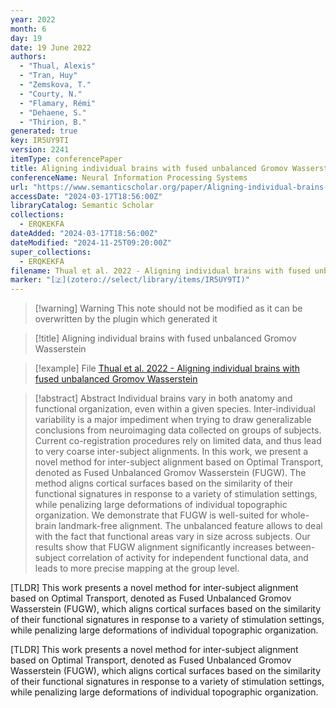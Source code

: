 ```yaml
---
year: 2022
month: 6
day: 19
date: 19 June 2022
authors:
  - "Thual, Alexis"
  - "Tran, Huy"
  - "Zemskova, T."
  - "Courty, N."
  - "Flamary, Rémi"
  - "Dehaene, S."
  - "Thirion, B."
generated: true
key: IR5UY9TI
version: 2241
itemType: conferencePaper
title: Aligning individual brains with fused unbalanced Gromov Wasserstein
conferenceName: Neural Information Processing Systems
url: "https://www.semanticscholar.org/paper/Aligning-individual-brains-with-fused-unbalanced-Thual-Tran/d67dcbf457ce55336f5c6c5c4c996ca3fda0d477"
accessDate: "2024-03-17T18:56:00Z"
libraryCatalog: Semantic Scholar
collections:
  - ERQKEKFA
dateAdded: "2024-03-17T18:56:00Z"
dateModified: "2024-11-25T09:20:00Z"
super_collections:
  - ERQKEKFA
filename: Thual et al. 2022 - Aligning individual brains with fused unbalanced Gromov Wasserstein
marker: "[🇿](zotero://select/library/items/IR5UY9TI)"
---
```


>[!warning] Warning
> This note should not be modified as it can be overwritten by the plugin which generated it

> [!title] Aligning individual brains with fused unbalanced Gromov Wasserstein

> [!example] File
> [Thual et al. 2022 - Aligning individual brains with fused unbalanced Gromov Wasserstein](Thual%20et%20al.%202022%20-%20Aligning%20individual%20brains%20with%20fused%20unbalanced%20Gromov%20Wasserstein.pdf)

> [!abstract] Abstract
> Individual brains vary in both anatomy and functional organization, even within a given species. Inter-individual variability is a major impediment when trying to draw generalizable conclusions from neuroimaging data collected on groups of subjects. Current co-registration procedures rely on limited data, and thus lead to very coarse inter-subject alignments. In this work, we present a novel method for inter-subject alignment based on Optimal Transport, denoted as Fused Unbalanced Gromov Wasserstein (FUGW). The method aligns cortical surfaces based on the similarity of their functional signatures in response to a variety of stimulation settings, while penalizing large deformations of individual topographic organization. We demonstrate that FUGW is well-suited for whole-brain landmark-free alignment. The unbalanced feature allows to deal with the fact that functional areas vary in size across subjects. Our results show that FUGW alignment significantly increases between-subject correlation of activity for independent functional data, and leads to more precise mapping at the group level.

[TLDR] This work presents a novel method for inter-subject alignment based on Optimal Transport, denoted as Fused Unbalanced Gromov Wasserstein (FUGW), which aligns cortical surfaces based on the similarity of their functional signatures in response to a variety of stimulation settings, while penalizing large deformations of individual topographic organization.

[TLDR] This work presents a novel method for inter-subject alignment based on Optimal Transport, denoted as Fused Unbalanced Gromov Wasserstein (FUGW), which aligns cortical surfaces based on the similarity of their functional signatures in response to a variety of stimulation settings, while penalizing large deformations of individual topographic organization.

